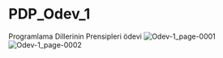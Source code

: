 # PDP_Odev_1
Programlama Dillerinin Prensipleri ödevi
![Odev-1_page-0001](https://github.com/irfanerenciftci/PDP_Odev_1/assets/104073238/0339cdd8-e0b2-4149-b972-38815cdf8fd1)
![Odev-1_page-0002](https://github.com/irfanerenciftci/PDP_Odev_1/assets/104073238/143105eb-7691-4325-80ef-71ec0a384335)
